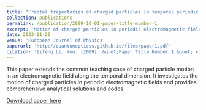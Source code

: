 ```yaml
---
title: "Fractal trajectories of charged particles in temporal periodic electromagnetic fields"
collection: publications
permalink: /publication/2099-10-01-paper-title-number-1
excerpt: 'Motion of charged particles in periodic electromagnetic fields will be fractals'
date: 2023-11-20
venue: 'European Journal of Physics'
paperurl: 'http://quantumopticss.github.io/files/paper1.pdf'
citation: 'Zifeng Li, You. (2009). &quot;Paper Title Number 1.&quot; <i>Journal 1</i>. 1(1).'
---
```


This paper extends the common teaching case of charged particle motion
in an electromagnetic field along the temporal dimension. It investigates the motion
of charged particles in periodic electromagnetic fields and provides comprehensive
analytical solutions and codes.

[Download paper here](http://quantumopticss.github.io/files/paper1.pdf)
